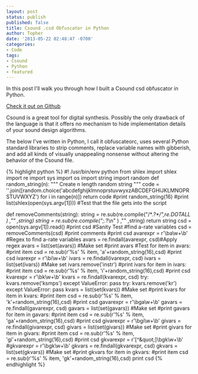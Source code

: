 ```yaml
---
layout: post
status: publish
published: false
title: Csound .csd Obfuscator in Python
author: Topher
date: '2013-05-22 02:48:47 -0700'
categories:
- Code
tags:
- Csound
- Python
- featured
---
```


In this post I'll walk you through how I built a Csound csd obfuscator in Python.

[Check it out on Github ](https://github.com/topher6345/obfuscateorc)

Csound is a great tool for digital synthesis. Possibly the only drawback of the language is that it offers no mechanism to hide implementation details of your sound design algorithms.

The below I've written in Python, I call it obfuscateorc, uses several Python standard libraries to strip comments, replace variable names with gibberish, and add all kinds of visually unappealing nonsense without altering the behavior of the Csound file.

{% highlight python %}
#! /usr/bin/env python
from shlex import shlex
import re
import sys
import os
import string
import random
def random_string(n):
    &quot;&quot;&quot; Create n length random string &quot;&quot;&quot;
    code = ''.join([random.choice('abcdefghijklmnoprstuvwyxzABCDEFGHIJKLMNOPRSTUVWXYZ') for i in range(n)])
    return code
#print random_string(16)
#print list(shlex(open(sys.argv[1]))) #Test that the file gets into the script

def removeComments(string):
    string = re.sub(re.compile(&quot;/\*.*?\*/&quot;,re.DOTALL ) ,&quot;&quot; ,string)
    string = re.sub(re.compile(&quot;;.*?\n&quot; ) ,&quot;&quot; ,string)
    return string
csd = open(sys.argv[1]).read()
#print csd #Sanity Test
#find a-rate variables
csd = removeComments(csd)
#print comments
#print csd
avarexpr = r'\ba\w+\b'           #Regex to find a-rate variables
avars = re.findall(avarexpr, csd)#Apply regex
avars = list(set(avars))         #Make set
#print avars                      #Test
for item in avars:
    #print item
    csd = re.sub(r'%s' % item, 'a'+random_string(16),csd)
#print csd
ivarexpr = r'\bi\w+\b'
ivars = re.findall(ivarexpr, csd)
ivars = list(set(ivars))         #Make set
ivars.remove('instr')
#print ivars
for item in ivars:
    #print item
    csd = re.sub(r'%s' % item, 'i'+random_string(16),csd)
#print csd
kvarexpr = r'\bk\w+\b'
kvars = re.findall(kvarexpr, csd)
try:
    kvars.remove('ksmps')
except ValueError:
    pass
try:
    kvars.remove('kr')
except ValueError:
    pass
kvars = list(set(kvars))         #Make set
#print kvars
for item in kvars:
    #print item
    csd = re.sub(r'%s' % item, 'k'+random_string(16),csd)
#print csd
gavarexpr = r'\bga\w+\b'
gavars = re.findall(gavarexpr, csd)
gavars = list(set(gavars))         #Make set
#print gavars
for item in gavars:
    #print item
    csd = re.sub(r'%s' % item, 'ga'+random_string(16),csd)
#print csd
givarexpr = r'\bgi\w+\b'
givars = re.findall(givarexpr, csd)
givars = list(set(givars))         #Make set
#print givars
for item in givars:
    #print item
    csd = re.sub(r'%s' % item, 'gi'+random_string(16),csd)
#print csd
gkvarexpr = r'[^\&quot;]\bgk\w+\b'
#gkvarexpr = r'\bgk\w+\b'
gkvars = re.findall(gkvarexpr, csd)
gkvars = list(set(gkvars))         #Make set
#print gkvars
for item in gkvars:
    #print item
    csd = re.sub(r'%s' % item, 'gk'+random_string(16),csd)
print csd
{% endhighlight %}
